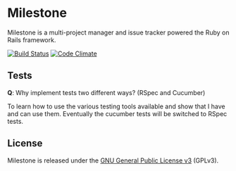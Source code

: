 Milestone
=========

Milestone is a multi-project manager and issue tracker powered the Ruby on Rails framework.

[![Build Status](https://travis-ci.org/nirix/milestone.png?branch=master)](https://travis-ci.org/nirix/milestone)
[![Code Climate](https://codeclimate.com/github/nirix/milestone.png)](https://codeclimate.com/github/nirix/milestone)

Tests
------

**Q**: Why implement tests two different ways? (RSpec and Cucumber)

To learn how to use the various testing tools available and show that I have and can use them.
Eventually the cucumber tests will be switched to RSpec tests.

License
-------

Milestone is released under the [GNU General Public License v3](http://www.gnu.org/licenses/gpl.html) (GPLv3).
